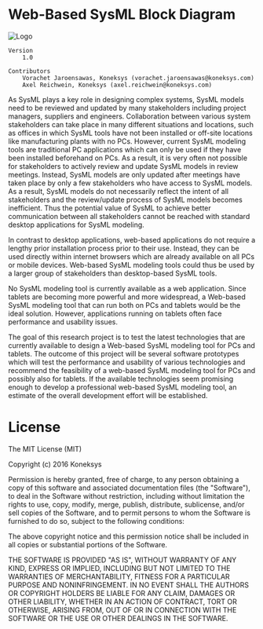 # Web-Based SysML Block Diagram


![Logo](https://github.com/koneksys/Web-Based-SysML-Block-Diagram/raw/master/screenshot.png)

```
Version
    1.0

Contributors
    Vorachet Jaroensawas, Koneksys (vorachet.jaroensawas@koneksys.com)
    Axel Reichwein, Koneksys (axel.reichwein@koneksys.com)  
```

As SysML plays a key role in designing complex systems, SysML models need to be reviewed and updated by many stakeholders including project managers, suppliers and engineers. Collaboration between various system stakeholders can take place in many different situations and locations, such as offices in which SysML tools have not been installed or off-site locations like manufacturing plants with no PCs. However, current SysML modeling tools are traditional PC applications which can only be used if they have been installed beforehand on PCs. As a result, it is very often not possible for stakeholders to actively review and update SysML models in review meetings. Instead, SysML models are only updated after meetings have taken place by only a few stakeholders who have access to SysML models. As a result, SysML models do not necessarily reflect the intent of all stakeholders and the review/update process of SysML models becomes inefficient. Thus the potential value of SysML to achieve better communication between all stakeholders cannot be reached with standard desktop applications for SysML modeling.

In contrast to desktop applications, web-based applications do not require a lengthy prior installation process prior to their use. Instead, they can be used directly within internet browsers which are already available on all PCs or mobile devices. Web-based SysML modeling tools could thus be used by a larger group of stakeholders than desktop-based SysML tools.

No SysML modeling tool is currently available as a web application. Since tablets are becoming more powerful and more widespread, a Web-based SysML modeling tool that can run both on PCs and tablets would be the ideal solution. However, applications running on tablets often face performance and usability issues.

The goal of this research project is to test the latest technologies that are currently available to design a Web-based SysML modeling tool for PCs and tablets. The outcome of this project will be several software prototypes which will test the performance and usability of various technologies and recommend the feasibility of a web-based SysML modeling tool for PCs and possibly also for tablets. If the available technologies seem promising enough to develop a professional web-based SysML modeling tool, an estimate of the overall development effort will be established.


# License

The MIT License (MIT)

Copyright (c) 2016 Koneksys

Permission is hereby granted, free of charge, to any person obtaining a copy of this software and associated documentation files (the "Software"), to deal in the Software without restriction, including without limitation the rights to use, copy, modify, merge, publish, distribute, sublicense, and/or sell copies of the Software, and to permit persons to whom the Software is furnished to do so, subject to the following conditions:

The above copyright notice and this permission notice shall be included in all copies or substantial portions of the Software.

THE SOFTWARE IS PROVIDED "AS IS", WITHOUT WARRANTY OF ANY KIND, EXPRESS OR IMPLIED, INCLUDING BUT NOT LIMITED TO THE WARRANTIES OF MERCHANTABILITY, FITNESS FOR A PARTICULAR PURPOSE AND NONINFRINGEMENT. IN NO EVENT SHALL THE AUTHORS OR COPYRIGHT HOLDERS BE LIABLE FOR ANY CLAIM, DAMAGES OR OTHER LIABILITY, WHETHER IN AN ACTION OF CONTRACT, TORT OR OTHERWISE, ARISING FROM, OUT OF OR IN CONNECTION WITH THE SOFTWARE OR THE USE OR OTHER DEALINGS IN THE SOFTWARE.